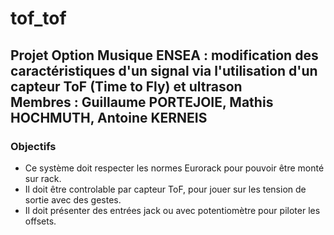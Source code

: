 # tof_tof  

Projet Option Musique ENSEA : modification des caractéristiques d'un signal via l'utilisation d'un capteur ToF (Time to Fly) et ultrason  
Membres : Guillaume PORTEJOIE, Mathis HOCHMUTH, Antoine KERNEIS
-----
### Objectifs

* Ce système doit respecter les normes Eurorack pour pouvoir être monté sur rack. 
* Il doit être controlable par capteur ToF, pour jouer sur les tension de sortie avec des gestes.
* Il doit présenter des entrées jack ou avec potentiomètre pour piloter les offsets.

